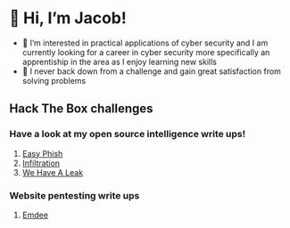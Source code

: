 # 👋 Hi, I’m Jacob!
- 👀 I’m interested in practical applications of cyber security and I am currently looking for a career in cyber security more specifically an apprentiship in the area as I enjoy learning new skills
- 💞️ I never back down from a challenge and gain great satisfaction from solving problems

## Hack The Box challenges
### Have a look at my open source intelligence write ups!

1. [Easy Phish](https://github.com/JacobAndrewRandall/HTB-OSINT/tree/main/HTB-OSINT/docs/EasyPish)
2. [Infiltration](docs/Infiltration/)
3. [We Have A Leak](docs/WeHaveALeak/)

### Website pentesting write ups

1. [Emdee](https://github.com/JacobAndrewRandall/Emdee-HTB)
